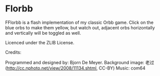 Florbb
======

FFlorbb is a flash implementation of my classic Orbb game. Click on the blue 
orbs to make them yellow, but watch out, adjacent orbs horizontally and 
vertically will be toggled as well.

Licenced under the ZLIB License.


Credits:

Programmed and designed by: Bjorn De Meyer.
Background image: 老过 (http://cc.nphoto.net/view/2008/11134.shtml, CC-BY)
Music: com64





